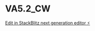 # VA5.2_CW

[Edit in StackBlitz next generation editor ⚡️](https://stackblitz.com/~/github.com/sanjayxzz/VA5.2_CW)